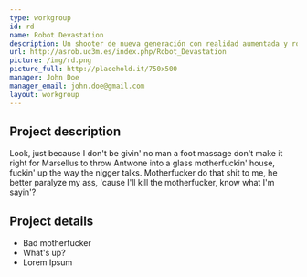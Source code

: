 ```yaml
---
type: workgroup
id: rd
name: Robot Devastation
description: Un shooter de nueva generación con realidad aumentada y robots reales. A través de tu PC vas a poder jugar online con otros usuarios, manejando robots en campeonatos y campa&#241;as&#58; &#161;todo 24&#47;7&#33;
url: http://asrob.uc3m.es/index.php/Robot_Devastation
picture: /img/rd.png
picture_full: http://placehold.it/750x500
manager: John Doe
manager_email: john.doe@gmail.com
layout: workgroup
---
```


## Project description
Look, just because I don't be givin' no man a foot massage don't make it right for Marsellus to throw Antwone into a glass motherfuckin' house, fuckin' up the way the nigger talks. Motherfucker do that shit to me, he better paralyze my ass, 'cause I'll kill the motherfucker, know what I'm sayin'?

## Project details
* Bad motherfucker
* What's up?
* Lorem Ipsum
